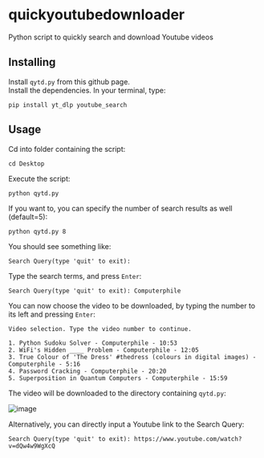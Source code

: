 # quickyoutubedownloader

Python script to quickly search and download Youtube videos

## Installing

Install `qytd.py` from this github page.  
Install the dependencies. In your terminal, type:  

```
pip install yt_dlp youtube_search
```

## Usage

Cd into folder containing the script:  
```
cd Desktop
```  
  
Execute the script:  
```
python qytd.py
```  
If you want to, you can specify the number of search results as well (default=5):
```
python qytd.py 8
```  

You should see something like:  
```
Search Query(type 'quit' to exit):
```
Type the search terms, and press `Enter`:  
```
Search Query(type 'quit' to exit): Computerphile
```
You can now choose the video to be downloaded, by typing the number to its left and pressing `Enter`:  
```
Video selection. Type the video number to continue.

1. Python Sudoku Solver - Computerphile - 10:53
2. WiFi's Hidden ____ Problem - Computerphile - 12:05
3. True Colour of 'The Dress' #thedress (colours in digital images) - Computerphile - 5:16
4. Password Cracking - Computerphile - 20:20
5. Superposition in Quantum Computers - Computerphile - 15:59
```
The video will be downloaded to the directory containing `qytd.py`:  
  
![image](https://user-images.githubusercontent.com/92418196/145635413-abc26a84-9d78-48cf-9f5c-4be92f1b5806.png)

Alternatively, you can directly input a Youtube link to the Search Query:
```
Search Query(type 'quit' to exit): https://www.youtube.com/watch?v=dQw4w9WgXcQ
```

